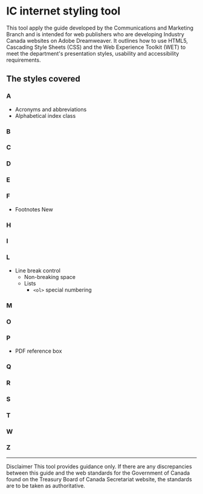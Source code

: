 # IC internet styling tool

This tool apply the guide developed by the Communications and Marketing Branch and is intended for web publishers who are developing Industry Canada websites on Adobe Dreamweaver. It outlines how to use HTML5, Cascading Style Sheets (CSS) and the Web Experience Toolkit (WET) to meet the department's presentation styles, usability and accessibility requirements.

## The styles covered

### A
- Acronyms and abbreviations
- Alphabetical index class

### B

### C

### D

### E

### F
- Footnotes New

### H

### I

### L
- Line break control
  - Non-breaking space
  - Lists
    - `<ol>` special numbering

### M

### O

### P
- PDF reference box

### Q

### R

### S

### T

### W

### Z

***
Disclaimer
This tool provides guidance only. If there are any discrepancies between this guide and the web standards for the Government of Canada found on the Treasury Board of Canada Secretariat website, the standards are to be taken as authoritative.
